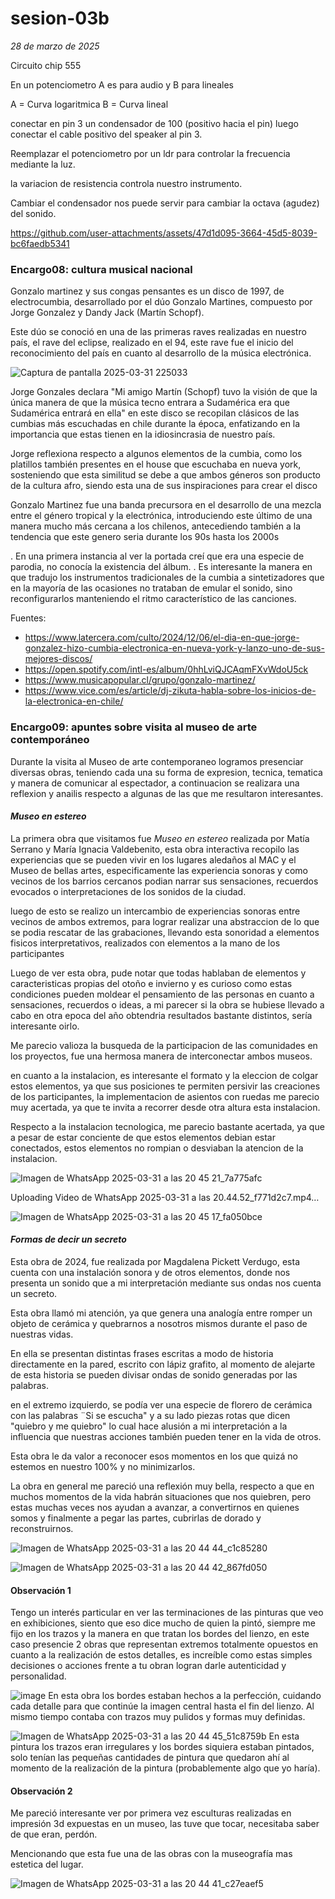 # sesion-03b
*28 de marzo de 2025*

Circuito chip 555

En un potenciometro A es para audio y B para lineales

A = Curva logaritmica
B = Curva lineal

conectar en pin 3 un condensador de 100 (positivo hacia el pin) 
luego conectar el cable positivo del speaker al pin 3.

Reemplazar el potenciometro por un ldr para controlar la frecuencia mediante la luz.

la variacion de resistencia controla nuestro instrumento.

Cambiar el condensador nos puede servir para cambiar la octava (agudez) del sonido.


https://github.com/user-attachments/assets/47d1d095-3664-45d5-8039-bc6faedb5341


### Encargo08: cultura musical nacional
Gonzalo martinez y sus congas pensantes es un disco de 1997, de electrocumbia, desarrollado por el dúo Gonzalo Martines, compuesto por Jorge Gonzalez y Dandy Jack (Martín Schopf).

Este dúo se conoció en una de las primeras raves realizadas en nuestro país, el rave del eclipse, realizado en el 94, este rave fue el inicio del reconocimiento del país en cuanto al desarrollo de la música electrónica.

![Captura de pantalla 2025-03-31 225033](https://github.com/user-attachments/assets/72ba45de-8677-4b6f-99cd-471bb56279c0)


Jorge Gonzales declara  "Mi amigo Martín (Schopf) tuvo la visión de que la única manera de que la música tecno entrara a Sudamérica era que Sudamérica entrará en ella" en este disco se recopilan clásicos de las cumbias más escuchadas en chile durante la época, enfatizando en la importancia que estas tienen en la idiosincrasia de nuestro país.

Jorge reflexiona respecto a algunos elementos de la cumbia, como los platillos también presentes en el house que escuchaba en nueva york, sosteniendo que esta similitud se debe a que ambos géneros son producto de la cultura afro, siendo esta una de sus inspiraciones para crear el disco

Gonzalo Martinez fue una banda precursora en el desarrollo de una mezcla entre el género tropical y la electrónica, introduciendo este último de una manera mucho más cercana a los chilenos, antecediendo también a la tendencia que este genero seria durante los 90s hasta los 2000s

. En una primera instancia al ver la portada creí que era una especie de parodia, no conocía la existencia del álbum.
. Es interesante la manera en que tradujo los instrumentos tradicionales de la cumbia a sintetizadores que en la mayoría de las ocasiones no trataban de emular el sonido, sino reconfigurarlos manteniendo el ritmo característico de las canciones.


Fuentes: 

- <https://www.latercera.com/culto/2024/12/06/el-dia-en-que-jorge-gonzalez-hizo-cumbia-electronica-en-nueva-york-y-lanzo-uno-de-sus-mejores-discos/>
- <https://open.spotify.com/intl-es/album/0hhLviQJCAqmFXvWdoU5ck>
- <https://www.musicapopular.cl/grupo/gonzalo-martinez/>
- <https://www.vice.com/es/article/dj-zikuta-habla-sobre-los-inicios-de-la-electronica-en-chile/>

### Encargo09: apuntes sobre visita al museo de arte contemporáneo

Durante la visita al Museo de arte contemporaneo logramos presenciar diversas obras, teniendo cada una su forma de expresion, tecnica, tematica y manera de comunicar al espectador, a continuacion se realizara una reflexion y anailis respecto a algunas de las que me resultaron interesantes.

#### *Museo en estereo*

La primera obra que visitamos fue *Museo en estereo* realizada por Matía Serrano y María Ignacia Valdebenito, esta obra interactiva recopilo las experiencias que se pueden vivir en los lugares aledaños al MAC y el Museo de bellas artes, especificamente las experiencia sonoras y como vecinos de los barrios cercanos podian narrar sus sensaciones, recuerdos evocados o interpretaciones de los sonidos de la ciudad.

luego de esto se realizo un intercambio de experiencias sonoras entre vecinos de ambos extremos, para lograr realizar una abstraccion de lo que se podia rescatar de las grabaciones, llevando esta sonoridad a elementos fisicos interpretativos, realizados con elementos a la mano de los participantes

Luego de ver esta obra, pude notar que todas hablaban de elementos y caracteristicas propias del otoño e invierno y es curioso como estas condiciones pueden moldear el pensamiento de las personas en cuanto a sensaciones, recuerdos o ideas, a mi parecer si la obra se hubiese llevado a cabo en otra epoca del año obtendria resultados bastante distintos, sería interesante oirlo.

Me parecio valioza la busqueda de la participacion de las comunidades en los proyectos, fue una hermosa manera de interconectar ambos museos.

en cuanto a la instalacion, es interesante el formato y la eleccion de colgar estos elementos, ya que sus posiciones te permiten persivir las creaciones de los participantes, la implementacion de asientos con ruedas me parecio muy acertada, ya que te invita a recorrer desde otra altura esta instalacion.

Respecto a la instalacion tecnologica, me parecio bastante acertada, ya que a pesar de estar conciente de que estos elementos debian estar conectados, estos elementos no rompian o desviaban la atencion de la instalacion.

![Imagen de WhatsApp 2025-03-31 a las 20 45 21_7a775afc](https://github.com/user-attachments/assets/d3613a1b-dd4a-41f6-8806-edae66477d79)

Uploading Video de WhatsApp 2025-03-31 a las 20.44.52_f771d2c7.mp4…

![Imagen de WhatsApp 2025-03-31 a las 20 45 17_fa050bce](https://github.com/user-attachments/assets/d95fe491-8a3f-42ee-a980-2f88617b29a4)


#### *Formas de decir un secreto*

Esta obra de 2024, fue realizada por Magdalena Pickett Verdugo, esta cuenta con una instalación sonora y de otros elementos, donde nos presenta un sonido que a mi interpretación mediante sus ondas nos cuenta un secreto.

Esta obra llamó mi atención, ya que genera una analogía entre romper un objeto de cerámica y quebrarnos a nosotros mismos durante el paso de nuestras vidas.

En ella se presentan distintas frases escritas a modo de historia directamente en la pared, escrito con lápiz grafito, al momento de alejarte de esta historia se pueden divisar ondas de sonido generadas por las palabras.

en el extremo izquierdo, se podía ver una especie de florero de cerámica con las palabras ¨Si se escucha" y a su lado piezas rotas que dicen "quiebro y me quiebro"
lo cual hace alusión a mi interpretación a la influencia que nuestras acciones también pueden tener en la vida de otros.

Esta  obra le da valor a reconocer esos momentos en los que quizá no estemos en nuestro 100% y no minimizarlos.

La obra en general me pareció una reflexión muy bella, respecto a que en muchos momentos de la vida habrán situaciones que nos quiebren, pero estas muchas veces nos ayudan a avanzar, a convertirnos en quienes somos y finalmente a pegar las partes, cubrirlas de dorado y reconstruirnos.


![Imagen de WhatsApp 2025-03-31 a las 20 44 44_c1c85280](https://github.com/user-attachments/assets/7999134d-2035-40e3-8ea6-a3e170088b58)

![Imagen de WhatsApp 2025-03-31 a las 20 44 42_867fd050](https://github.com/user-attachments/assets/fd58ebc4-e611-4321-a614-8431d92344c9)

#### Observación 1

Tengo un interés particular en ver las terminaciones de las pinturas que veo en exhibiciones, siento que eso dice mucho de quien la pintó, siempre me fijo en los trazos y la manera en que tratan los bordes del lienzo, en este caso presencie 2 obras que representan extremos totalmente opuestos en cuanto a la realización de estos detalles, es increíble como estas simples decisiones o acciones frente a tu obran logran darle autenticidad y personalidad.

![image](https://github.com/user-attachments/assets/aea72560-52d4-4f37-bc53-99fafd160640)
En esta obra los bordes estaban hechos a la perfección, cuidando cada detalle para que continúe la imagen central hasta el fin del lienzo.
Al mismo tiempo contaba con trazos muy pulidos y formas muy definidas.


![Imagen de WhatsApp 2025-03-31 a las 20 44 45_51c8759b](https://github.com/user-attachments/assets/7fa99a22-936c-44e5-af0d-1d9e23286e6b)
En esta pintura los trazos eran irregulares y los bordes siquiera estaban pintados, solo tenían las pequeñas cantidades de pintura que quedaron ahí al momento de la realización de la pintura (probablemente algo que yo haría).

#### Observación 2

Me pareció interesante ver por primera vez esculturas realizadas en impresión 3d expuestas en un museo, las tuve que tocar, necesitaba saber de que eran, perdón.

Mencionando que esta fue una de las obras con la museografía mas estetica del lugar.

![Imagen de WhatsApp 2025-03-31 a las 20 44 41_c27eaef5](https://github.com/user-attachments/assets/e51488cd-5792-4a16-acca-6c75ec08eafb)

